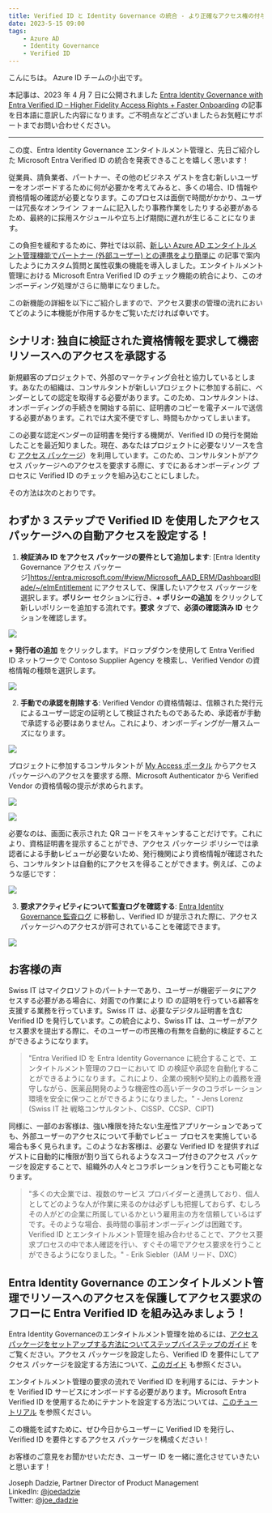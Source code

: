 ```yaml
---
title: Verified ID と Identity Governance の統合 - より正確なアクセス権の付与と迅速なオンボーディング
date: 2023-5-15 09:00
tags:
    - Azure AD
    - Identity Governance
    - Verified ID
---
```


こんにちは。 Azure ID チームの小出です。

本記事は、2023 年 4 月 7 日に公開されました  [Entra Identity Governance with Entra Verified ID – Higher Fidelity Access Rights + Faster Onboarding](https://techcommunity.microsoft.com/t5/microsoft-entra-azure-ad-blog/entra-identity-governance-with-entra-verified-id-higher-fidelity/ba-p/2466934) の記事を日本語に意訳した内容になります。ご不明点などございましたらお気軽にサポートまでお問い合わせください。

---

この度、Entra Identity Governance エンタイトルメント管理と、先日ご紹介した Microsoft Entra Verified ID の統合を発表できることを嬉しく思います！
 
従業員、請負業者、パートナー、その他のビジネス ゲストを含む新しいユーザーをオンボードするために何が必要かを考えてみると、多くの場合、ID 情報や資格情報の確認が必要となります。このプロセスは面倒で時間がかかり、ユーザーは冗長なオンライン フォームに記入したり事務作業をしたりする必要があるため、最終的に採用スケジュールや立ち上げ期間に遅れが生じることになります。
 
この負担を緩和するために、弊社では以前、[新しい Azure AD エンタイトルメント管理機能でパートナー (外部ユーザー) との連携をより簡単に](https://jpazureid.github.io/blog/azure-active-directory/onboard-partners-more-easily-with-new-azure-ad-entitlement/) の記事で案内したようにカスタム質問と属性収集の機能を導入しました。エンタイトルメント管理における Microsoft Entra Verified ID のチェック機能の統合により、このオンボーディング処理がさらに簡単になりました。

この新機能の詳細を以下にご紹介しますので、アクセス要求の管理の流れにおいてどのように本機能が作用するかをご覧いただければ幸いです。 

## シナリオ: 独自に検証された資格情報を要求して機密リソースへのアクセスを承認する

新規顧客のプロジェクトで、外部のマーケティング会社と協力しているとします。あなたの組織は、コンサルタントが新しいプロジェクトに参加する前に、ベンダーとしての認定を取得する必要があります。このため、コンサルタントは、オンボーディングの手続きを開始する前に、証明書のコピーを電子メールで送信する必要があります。これでは大変不便ですし、時間もかかってしまいます。

この必要な認定ベンダーの証明書を発行する機関が、Verified ID の発行を開始したことを最近知りました。現在、あなたはプロジェクトに必要なリソースを含む [アクセス パッケージ](https://learn.microsoft.com/ja-jp/azure/active-directory/governance/entitlement-management-overview#what-are-access-packages-and-what-resources-can-i-manage-with-them)）を利用しています。このため、コンサルタントがアクセス パッケージへのアクセスを要求する際に、すでにあるオンボーディング プロセスに Verified ID のチェックを組み込むことにしました。

その方法は次のとおりです。

## わずか 3 ステップで Verified ID を使用したアクセス パッケージへの自動アクセスを設定する！ 

1. **検証済み ID をアクセス パッケージの要件として追加します**: [Entra Identity Governance アクセス パッケージ]https://entra.microsoft.com/#view/Microsoft_AAD_ERM/DashboardBlade/~/elmEntitlement にアクセスして、保護したいアクセス パッケージを選択します。**ポリシー** セクションに行き、**+ ポリシーの追加** をクリックして新しいポリシーを追加する流れです。**要求** タブで、**必須の確認済み ID** セクションを確認します。

![](./identity-governance-with-verified-id/identity-governance-with-verified-id1.png)
	
**+ 発行者の追加** をクリックします。ドロップダウンを使用して Entra Verified ID ネットワークで Contoso Supplier Agency を検索し、Verified Vendor の資格情報の種類を選択します。

![](./identity-governance-with-verified-id/identity-governance-with-verified-id2.png)

2. **手動での承認を削除する**: Verified Vendor の資格情報は、信頼された発行元によるユーザー認定の証明として検証されたものであるため、承認者が手動で承認する必要はありません。これにより、オンボーディングが一層スムーズになります。

![](./identity-governance-with-verified-id/identity-governance-with-verified-id3.png)

プロジェクトに参加するコンサルタントが [My Access ポータル](https://myaccess.microsoft.com/) からアクセス パッケージへのアクセスを要求する際、Microsoft Authenticator から Verified Vendor の資格情報の提示が求められます。

![](./identity-governance-with-verified-id/identity-governance-with-verified-id4.png)

![](./identity-governance-with-verified-id/identity-governance-with-verified-id5.png)

必要なのは、画面に表示された QR コードをスキャンすることだけです。これにより、資格証明書を提示することができ、アクセス パッケージ ポリシーでは承認者による手動レビューが必要ないため、発行機関により資格情報が確認されたら、コンサルタントは自動的にアクセスを得ることができます。例えば、このような感じです：

![](./identity-governance-with-verified-id/identity-governance-with-verified-id6.png)

3. **要求アクティビティについて監査ログを確認する**: [Entra Identity Governance 監査ログ](https://entra.microsoft.com/#view/Microsoft_AAD_ERM/DashboardBlade/~/Audit%20logs) に移動し、Verified ID が提示された際に、アクセス パッケージへのアクセスが許可されていることを確認できます。

![](./identity-governance-with-verified-id/identity-governance-with-verified-id7.png)

## お客様の声  
 
Swiss IT はマイクロソフトのパートナーであり、ユーザーが機密データにアクセスする必要がある場合に、対面での作業により ID の証明を行っている顧客を支援する業務を行っています。Swiss IT は、必要なデジタル証明書を含む Verified ID を発行しています。この統合により、Swiss IT は、ユーザーがアクセス要求を提出する際に、そのユーザーの市民権の有無を自動的に検証することができるようになります。
  
> "Entra Verified ID を Entra Identity Governance に統合することで、エンタイトルメント管理のフローにおいて ID の検証や承認を自動化することができるようになります。これにより、企業の規制や契約上の義務を遵守しながら、医薬品開発のような機密性の高いデータのコラボレーション環境を安全に保つことができるようになりました。" - Jens Lorenz (Swiss IT 社 戦略コンサルタント、CISSP、CCSP、CIPT)
 
同様に、一部のお客様は、強い権限を持たない生産性アプリケーションであっても、外部ユーザーのアクセスについて手動でレビュー プロセスを実施している場合も多く見られます。このようなお客様は、必要な Verified ID を提供すればゲストに自動的に権限が割り当てられるようなスコープ付きのアクセス パッケージを設定することで、組織外の人々とコラボレーションを行うことも可能となります。 
  
> "多くの大企業では、複数のサービス プロバイダーと連携しており、個人としてどのような人が作業に来るのかは必ずしも把握しておらず、むしろその人がどの企業に所属しているかという雇用主の方を信頼しているはずです。そのような場合、長時間の事前オンボーディングは困難です。Verified ID とエンタイトルメント管理を組み合わせることで、アクセス要求プロセスの中で本人確認を行い、すぐその場でアクセス要求を行うことができるようになりました。" - Erik Siebler（IAM リード、DXC）  

## Entra Identity Governance のエンタイトルメント管理でリソースへのアクセスを保護してアクセス要求のフローに Entra Verified ID を組み込みましょう！

Entra Identity Governanceのエンタイトルメント管理を始めるには、[アクセス パッケージをセットアップする方法についてステップバイステップのガイド](https://learn.microsoft.com/ja-jp/azure/active-directory/governance/entitlement-management-access-package-first) をご覧ください。アクセス パッケージを設定したら、Verified ID を要件にしてアクセス パッケージを設定する方法について、[このガイド](https://learn.microsoft.com/en-us/azure/active-directory/governance/entitlement-management-verified-id-settings) も参照ください。

エンタイトルメント管理の要求の流れで Verified ID を利用するには、テナントを Verified ID サービスにオンボードする必要があります。Microsoft Entra Verified ID を使用するためにテナントを設定する方法については、[このチュートリアル](https://learn.microsoft.com/en-us/azure/active-directory/verifiable-credentials/verifiable-credentials-configure-tenant) を参照ください。

この機能を試すために、ぜひ今日からユーザーに Verified ID を発行し、Verified ID を要件とするアクセス パッケージを構成ください！

お客様のご意見をお聞かせいただき、ユーザー ID を一緒に進化させていきたいと思います！

Joseph Dadzie, Partner Director of Product Management  
LinkedIn: [@joedadzie](https://www.linkedin.com/in/joedadzie/)  
Twitter: [@joe_dadzie](https://twitter.com/joe_dadzie)
